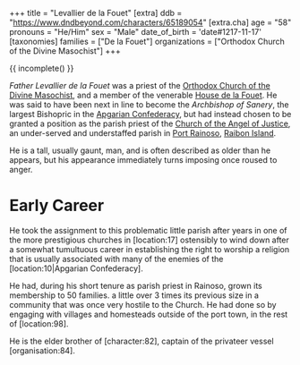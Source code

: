 +++
title = "Levallier de la Fouet"
[extra]
ddb = "https://www.dndbeyond.com/characters/65189054"
[extra.cha]
age = "58"
pronouns = "He/Him"
sex = "Male"
date_of_birth = 'date#1217-11-17'
[taxonomies]
families = ["De la Fouet"]
organizations = ["Orthodox Church of the Divine Masochist"]
+++

{{ incomplete() }}

_Father Levallier de la Fouet_ was a priest of the [Orthodox Church of the Divine Masochist](@/religions/orthodox-divine-masochist.md), and a member of the venerable [House de la Fouet](@/families/de-la-fouet.md). He was said to have been next in line to become the _Archbishop of Sanery_, the largest
Bishopric in the [Apgarian Confederacy](@/locations/apgar.md), but had instead chosen to be granted a position as the parish priest of the [Church of the Angel of Justice](@/locations/church-of-the-angel-of-justice.md), an under-served and understaffed parish in [Port Rainoso](@/locations/port-rainoso.md), [Raibon Island](@/locations/raibon-island.md).

He is a tall, usually gaunt, man, and is often described as older than he appears, 
but his appearance immediately turns imposing once roused to anger.
# Early Career
He took the assignment to this problematic little parish after years in one of the more prestigious churches in \[location:17\] ostensibly to wind down after a somewhat tumultuous career in establishing the right to worship a religion that is usually associated with many of the enemies of the \[location:10|Apgarian Confederacy\].

He had, during his short tenure as parish priest in Rainoso, grown its membership to 50 families. a little over 3 times its previous size in a community that was once very hostile to the Church. He had done so by engaging with villages and homesteads outside of the port town, in the rest of \[location:98\].

He is the elder brother of \[character:82\], captain of the privateer vessel \[organisation:84\].
